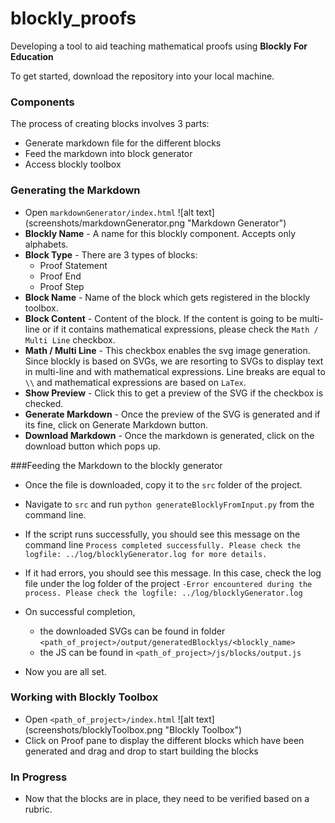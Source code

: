 # blockly_proofs
Developing a tool to aid teaching mathematical proofs using **Blockly For Education**

To get started, download the repository into your local machine.
### Components
The process of creating blocks involves 3 parts:

- Generate markdown file for the different blocks
- Feed the markdown into block generator
- Access blockly toolbox

### Generating the Markdown
- Open `markdownGenerator/index.html`
![alt text] (screenshots/markdownGenerator.png "Markdown Generator")
- **Blockly Name** - A name for this blockly component. Accepts only alphabets.
- **Block Type** - There are 3 types of blocks:
	- Proof Statement
	- Proof End
	- Proof Step
- **Block Name** - Name of the block which gets registered in the blockly toolbox.
- **Block Content** - Content of the block. If the content is going to be multi-line or if it contains mathematical expressions, please check the `Math / Multi Line` checkbox.
- **Math / Multi Line** - This checkbox enables the svg image generation. Since blockly is based on SVGs, we are resorting to SVGs to display text in multi-line and with mathematical expressions. Line breaks are equal to `\\` and mathematical expressions are based on `LaTex`.
- **Show Preview** - Click this to get a preview of the SVG if the checkbox is checked.
- **Generate Markdown** - Once the preview of the SVG is generated and if its fine, click on Generate Markdown button.
- **Download Markdown** - Once the markdown is generated, click on the download button which pops up.

###Feeding the Markdown to the blockly generator
- Once the file is downloaded, copy it to the `src` folder of the project.
- Navigate to `src` and run `python generateBlocklyFromInput.py` from the command line.
- If the script runs successfully, you should see this message on the command line
`Process completed successfully. Please check the logfile: ../log/blocklyGenerator.log for more details.`
- If it had errors, you should see this message. In this case, check the log file under the log folder of the project
`-Error encountered during the process. Please check the logfile: ../log/blocklyGenerator.log`
- On successful completion,
	- the downloaded SVGs can be found in folder `<path_of_project>/output/generatedBlocklys/<blockly_name>`
	- the JS can be found in `<path_of_project>/js/blocks/output.js`

- Now you are all set.

### Working with Blockly Toolbox
- Open `<path_of_project>/index.html`
![alt text] (screenshots/blocklyToolbox.png "Blockly Toolbox")
- Click on Proof pane to display the different blocks which have been generated and drag and drop to start building the blocks

### In Progress
- Now that the blocks are in place, they need to be verified based on a rubric.